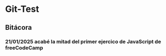 # Git-Test
## Bitácora
### 21/01/2025 acabé la mitad del primer ejercico de JavaScript de freeCodeCamp